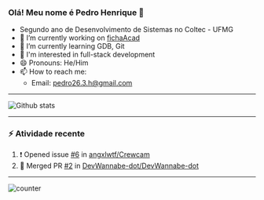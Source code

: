 ### Olá! Meu nome é Pedro Henrique :wave:

- Segundo ano de Desenvolvimento de Sistemas no Coltec - UFMG
- 🔭 I’m currently working on [fichaAcad](https://github.com/DevWannabe-dot/fichaAcad)
- 🌱 I’m currently learning GDB, Git
- 👀 I'm interested in full-stack development
- 😄 Pronouns: He/Him
- 📫 How to reach me:
   - Email: pedro26.3.h@gmail.com

---

<!-- Estatísticas -->
![Github stats](https://github-readme-stats.vercel.app/api?username=DevWannabe-dot&show_icons=true&theme=synthwave&include_all_commits=true&count_private=true)

---

### :zap: Atividade recente

<!--START_SECTION:activity-->
1. ❗️ Opened issue [#6](https://github.com/angxlwtf/Crewcam/issues/6) in [angxlwtf/Crewcam](https://github.com/angxlwtf/Crewcam)
2. 🎉 Merged PR [#2](https://github.com/DevWannabe-dot/DevWannabe-dot/pull/2) in [DevWannabe-dot/DevWannabe-dot](https://github.com/DevWannabe-dot/DevWannabe-dot)
<!--END_SECTION:activity-->

---

<!-- Visualizações no perfil -->
![counter](https://enl10dk161cmk8p.m.pipedream.net)
